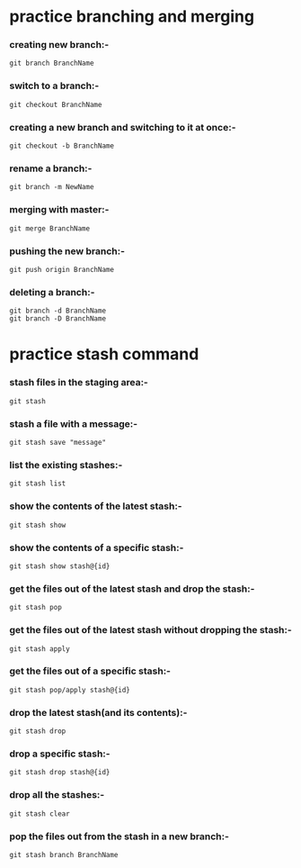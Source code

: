 # practice branching and merging
  ### creating new branch:-
    git branch BranchName
  ### switch to a branch:-
    git checkout BranchName
  ### creating a new branch and switching to it at once:-
    git checkout -b BranchName
  ### rename a branch:-
    git branch -m NewName
  ### merging with master:-
    git merge BranchName
  ### pushing the new branch:-
    git push origin BranchName
  ### deleting a branch:-
    git branch -d BranchName
    git branch -D BranchName


# practice stash command
  ### stash files in the staging area:-
    git stash
  ### stash a file with a message:-
    git stash save "message"
  ### list the existing stashes:-
    git stash list
  ### show the contents of the latest stash:-
    git stash show
  ### show the contents of a specific stash:-
    git stash show stash@{id}
  ### get the files out of the latest stash and drop the stash:-
    git stash pop
  ### get the files out of the latest stash without dropping the stash:-
    git stash apply
  ### get the files out of a specific stash:-
    git stash pop/apply stash@{id}
  ### drop the latest stash(and its contents):-
    git stash drop
  ### drop a specific stash:-
    git stash drop stash@{id}
  ### drop all the stashes:-
    git stash clear
  ### pop the files out from the stash in a new branch:-
    git stash branch BranchName

  
 
